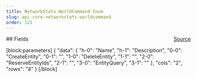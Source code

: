 ```yaml
---
title: NetworkStats.WorldCommand Enum
slug: api-core-networkstats-worldcommand
order: 121
---
```

<span style="float: right"><a href="https://www.github.com/spatialos/gdk-for-unity/blob/0.3.3/workers/unity/Packages/io.improbable.gdk.core/NetworkStats/MessageType.cs/#L6">Source</a></span>



</p>
## Fields


[block:parameters]
{
  "data": {
    "h-0": "Name",
    "h-1": "Description",
    "0-0": "CreateEntity",
    "0-1": "",
    "1-0": "DeleteEntity",
    "1-1": "",
    "2-0": "ReserveEntityIds",
    "2-1": "",
    "3-0": "EntityQuery",
    "3-1": ""
  },
  "cols": "2",
  "rows": "4"
}
[/block]

